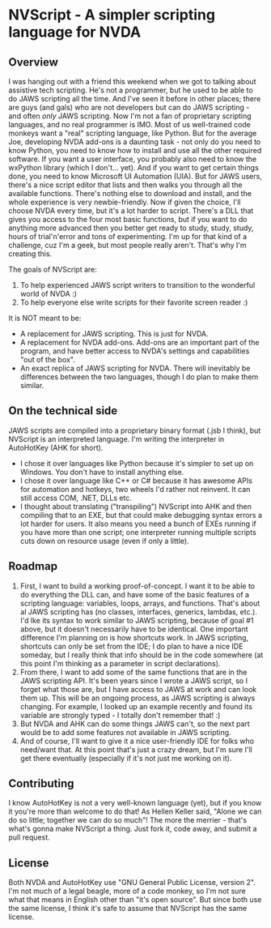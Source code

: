 # NVScript - A simpler scripting language for NVDA

## Overview

I was hanging out with a friend this weekend when we got to talking about assistive tech scripting.  He's not a programmer,
but he used to be able to do JAWS scripting all the time.  And I've seen it before in other places; there are guys (and gals)
who are not developers but can do JAWS scripting - and often *only* JAWS scripting.  Now I'm not a fan of proprietary scripting
languages, and no real programmer is IMO.  Most of us well-trained code monkeys want a "real" scripting language, like Python.
But for the average Joe, developing NVDA add-ons is a daunting task - not only do you need to know Python, you need to know how
to install and use all the other required software.  If you want a user interface, you probably also need to know the wxPython
library (which I don't... yet).  And if you want to get certain things done, you need to know Microsoft UI Automation (UIA).
But for JAWS users, there's a nice script editor that lists and then walks you through all the available functions.  There's
nothing else to download and install, and the whole experience is very newbie-friendly.  Now if given the choice, I'll choose
NVDA every time, but it's a lot harder to script.  There's a DLL that gives you access to the four most basic functions, but
if you want to do anything more advanced then you better get ready to study, study, study, hours of trial'n'error and tons of
experimenting.  I'm up for that kind of a challenge, cuz I'm a geek, but most people really aren't.  That's why I'm creating this.

The goals of NVScript are:
1. To help experienced JAWS script writers to transition to the wonderful world of NVDA :)
2. To help everyone else write scripts for their favorite screen reader :)

It is NOT meant to be:
* A replacement for JAWS scripting.  This is just for NVDA.
* A replacement for NVDA add-ons.  Add-ons are an important part of the program, and have better access to NVDA's settings and capabilities "out of the box".
* An exact replica of JAWS scripting for NVDA.  There will inevitably be differences between the two languages, though I do plan to make them similar.

## On the technical side

JAWS scripts are compiled into a proprietary binary format (.jsb I think), but NVScript is an interpreted language.  I'm writing the interpreter in AutoHotKey (AHK for short).
* I chose it over languages like Python because it's simpler to set up on Windows.  You don't have to install anything else.
* I chose it over language like C++ or C# because it has awesome APIs for automation and hotkeys, two wheels I'd rather not reinvent.  It can still access COM, .NET, DLLs etc.
* I thought about translating ("transpiling") NVScript into AHK and then compiling that to an EXE, but that could make debugging syntax errors a lot harder for users.  It also
means you need a bunch of EXEs running if you have more than one script; one interpreter running multiple scripts cuts down on resource usage (even if only a little).

## Roadmap

1. First, I want to build a working proof-of-concept. I want it to be able to do everything the DLL can, and have some of the basic features of a scripting language: variables, loops, arrays, and functions.  That's about al JAWS scripting has (no classes, interfaces, generics, lambdas, etc.).  I'd lke its syntax to work similar to JAWS scripting, because of goal #1 above, but it doesn't necessarily have to be identical.  One important difference I'm planning on is how shortcuts work.  In JAWS scripting, shortcuts can only be set from the IDE; I do plan to have a nice IDE someday, but I really think that info should be in the code somewhere (at this point I'm thinking as a parameter in script declarations).
2. From there, I want to add some of the same functions that are in the JAWS scripting API.  It's been years since I wrote a JAWS
script, so I forget what those are, but I have access to JAWS at work and can look them up.  This will be an ongoing process, as JAWS scripting is always changing.  For example, I looked up an example recently and found its variable are strongly typed - I totally don't remember that! :)
3. But NVDA and AHK can do some things JAWS can't, so the next part would be to add some features not available in JAWS scripting.
4. And of course, I'll want to give it a nice user-friendly IDE for folks who need/want that.  At this point that's just a crazy dream, but I'm sure I'll get there eventually (especially if it's not just me working on it).

## Contributing

I know AutoHotKey is not a very well-known language (yet), but if you know it you're more than welcome to do that!  As Hellen Keller said, "Alone we can do so little; together we can do so much"!  The more the merrier - that's what's gonna make NVScript a thing.  Just fork it, code away, and submit a pull request.  

## License

Both NVDA and AutoHotKey use "GNU General Public License, version 2".  I'm not much of a legal beagle, more of a code monkey, so I'm not sure what that means in English other than "it's open source".  But since both use the same license, I think it's safe to assume that NVScript has the same license.